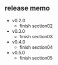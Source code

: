 ## release memo

- v0.2.0
  - finish section02
- v0.3.0
  - finish section03
- v0.4.0
  - finish section04
- v0.5.0
  - finish section05
